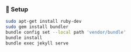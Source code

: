 ### :wrench: Setup

```bash
sudo apt-get install ruby-dev
sudo gem install bundler
bundle config set --local path 'vendor/bundle'
bundle install
bundle exec jekyll serve
```
